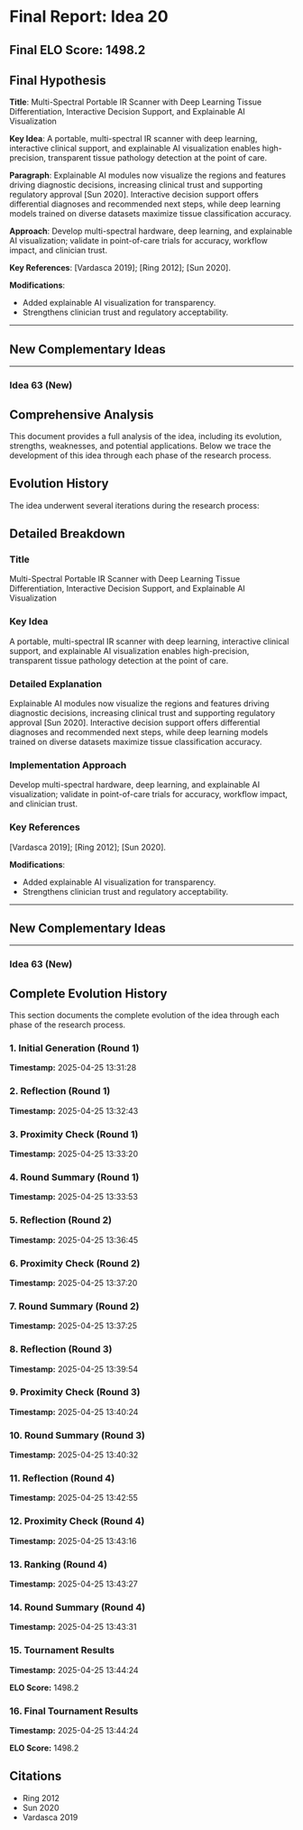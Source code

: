 # Final Report: Idea 20

## Final ELO Score: 1498.2

## Final Hypothesis

**Title**: Multi-Spectral Portable IR Scanner with Deep Learning Tissue Differentiation, Interactive Decision Support, and Explainable AI Visualization

**Key Idea**: A portable, multi-spectral IR scanner with deep learning, interactive clinical support, and explainable AI visualization enables high-precision, transparent tissue pathology detection at the point of care.

**Paragraph**: Explainable AI modules now visualize the regions and features driving diagnostic decisions, increasing clinical trust and supporting regulatory approval [Sun 2020]. Interactive decision support offers differential diagnoses and recommended next steps, while deep learning models trained on diverse datasets maximize tissue classification accuracy.

**Approach**: Develop multi-spectral hardware, deep learning, and explainable AI visualization; validate in point-of-care trials for accuracy, workflow impact, and clinician trust.

**Key References**: [Vardasca 2019]; [Ring 2012]; [Sun 2020].

**Modifications**:
- Added explainable AI visualization for transparency.
- Strengthens clinician trust and regulatory acceptability.

---

## New Complementary Ideas

---

### Idea 63 (New)

## Comprehensive Analysis

This document provides a full analysis of the idea, including its evolution, strengths, weaknesses, and potential applications. Below we trace the development of this idea through each phase of the research process.

## Evolution History

The idea underwent several iterations during the research process:

## Detailed Breakdown

### Title

Multi-Spectral Portable IR Scanner with Deep Learning Tissue Differentiation, Interactive Decision Support, and Explainable AI Visualization

### Key Idea

A portable, multi-spectral IR scanner with deep learning, interactive clinical support, and explainable AI visualization enables high-precision, transparent tissue pathology detection at the point of care.

### Detailed Explanation

Explainable AI modules now visualize the regions and features driving diagnostic decisions, increasing clinical trust and supporting regulatory approval [Sun 2020]. Interactive decision support offers differential diagnoses and recommended next steps, while deep learning models trained on diverse datasets maximize tissue classification accuracy.

### Implementation Approach

Develop multi-spectral hardware, deep learning, and explainable AI visualization; validate in point-of-care trials for accuracy, workflow impact, and clinician trust.

### Key References

[Vardasca 2019]; [Ring 2012]; [Sun 2020].

**Modifications**:
- Added explainable AI visualization for transparency.
- Strengthens clinician trust and regulatory acceptability.

---

## New Complementary Ideas

---

### Idea 63 (New)

## Complete Evolution History

This section documents the complete evolution of the idea through each phase of the research process.

### 1. Initial Generation (Round 1)
**Timestamp:** 2025-04-25 13:31:28



### 2. Reflection (Round 1)
**Timestamp:** 2025-04-25 13:32:43



### 3. Proximity Check (Round 1)
**Timestamp:** 2025-04-25 13:33:20



### 4. Round Summary (Round 1)
**Timestamp:** 2025-04-25 13:33:53



### 5. Reflection (Round 2)
**Timestamp:** 2025-04-25 13:36:45



### 6. Proximity Check (Round 2)
**Timestamp:** 2025-04-25 13:37:20



### 7. Round Summary (Round 2)
**Timestamp:** 2025-04-25 13:37:25



### 8. Reflection (Round 3)
**Timestamp:** 2025-04-25 13:39:54



### 9. Proximity Check (Round 3)
**Timestamp:** 2025-04-25 13:40:24



### 10. Round Summary (Round 3)
**Timestamp:** 2025-04-25 13:40:32



### 11. Reflection (Round 4)
**Timestamp:** 2025-04-25 13:42:55



### 12. Proximity Check (Round 4)
**Timestamp:** 2025-04-25 13:43:16



### 13. Ranking (Round 4)
**Timestamp:** 2025-04-25 13:43:27



### 14. Round Summary (Round 4)
**Timestamp:** 2025-04-25 13:43:31



### 15. Tournament Results
**Timestamp:** 2025-04-25 13:44:24

**ELO Score:** 1498.2



### 16. Final Tournament Results
**Timestamp:** 2025-04-25 13:44:24

**ELO Score:** 1498.2



## Citations

- Ring 2012
- Sun 2020
- Vardasca 2019
